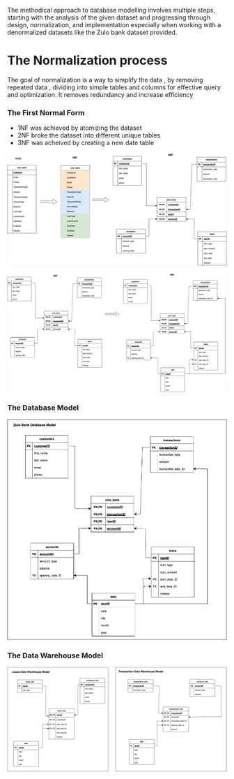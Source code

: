 The methodical approach to database modelling involves multiple steps, starting with the analysis of the given dataset and progressing through design, normalization, and implementation especially when working with a denormalized datasets like the Zulo bank dataset provided.

# The Normalization process 

The goal of normalization is a way to simplify the data , by removing repeated data , dividing into simple tables and columns for effective query and optimization. It removes redundancy and increase efficiency

### The First Normal Form 

* 1NF was achieved by atomizing the dataset
* 2NF broke the dataset into different unique tables
* 3NF was acheived by creating a new date table

![Normalization process](0NF_1NF_2NF.png)


![Normalization process](2NF_3NF.png)

### The Database Model 

![Zulo Database Model](Zulo_DB_Model.png)


### The Data Warehouse Model

![Zulo Data Warehouse Model](Zulo_DW_Model.png)


